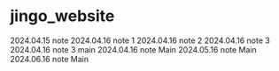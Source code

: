 # jingo_website

2024.04.15 note
2024.04.16 note 1
2024.04.16 note 2
2024.04.16 note 3
2024.04.16 note 3 main
2024.04.16 note Main
2024.05.16 note Main
2024.06.16 note Main
